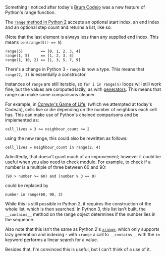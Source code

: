 Something I noticed after today's [Brum Codejo](http://brumcodejo.github.io/) was a new feature of Python's range function.

The [`range` method in Python 2](http://docs.python.org/2/library/functions.html#range) accepts an optional start index, an end index and an optional step count and returns a list, like so:

(Note that the last element is always less than any supplied end index. This means `len(range(5)) == 5`)

    range(5)        == [0, 1, 2, 3, 4]
    range(1, 5)     == [1, 2, 3, 4]
    range(1, 10, 2) == [1, 3, 5, 7, 9]

There's a change in Python 3 - `range` is now a type. This means that `range(2, 3)` is essentially a constructor.

Instances of `range` are still iterable, so `for i in range(n)` loops will still work fine, but the values are computed lazily, as with [generators](http://www.python.org/dev/peps/pep-0255/). This means that range can make some comparisons cleaner.

For example, in [Conway's Game of Life](https://en.wikipedia.org/wiki/Conways_Game_of_Life), (which we attempted at today's CodeJo), cells live or die depending on the number of neighbors each cell has. This can make use of Python's chained comparisons and be implemented as:

    cell_lives = 3 >= neighbour_count >= 2

using the new range, this could also be rewritten as follows:

    cell_lives = neighbour_count in range(2, 4)

Admittedly, that doesn't grant much of an improvement; however it could be useful when you also need to check modulo. For example, to check if a number is a multiple of three between 60 and 90:

    (90 > number >= 60) and (number % 3 == 0)

could be replaced by

    number in range(60, 90, 3)

While this is still possible in Python 2, it requires the construction of the whole list, which is then searched. In Python 3, this list isn't built, the `__contains__` method on the range object determines if the number lies in the sequence.

Also note that this isn't the same as Python 2's [`xrange`](http://docs.python.org/2/library/functions.html#xrange), which only supports lazy generation and indexing - with `xrange` a call to `__contains__` with the `in` keyword performs a linear search for a value.

Besides that, I'm convinced this is useful, but I can't think of a use of it.
